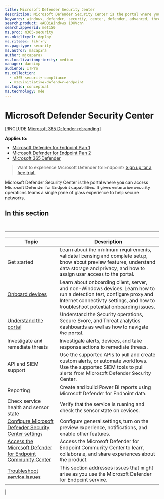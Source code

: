 ```yaml
---
title: Microsoft Defender Security Center
description: Microsoft Defender Security Center is the portal where you can access Microsoft Defender for Endpoint.
keywords: windows, defender, security, center, defender, advanced, threat, protection
search.product: eADQiWindows 10XVcnh
search.appverid: met150
ms.prod: m365-security
ms.mktglfcycl: deploy
ms.sitesec: library
ms.pagetype: security
ms.author: macapara
author: mjcaparas
ms.localizationpriority: medium
manager: dansimp
audience: ITPro
ms.collection: 
  - m365-security-compliance
  - m365initiative-defender-endpoint
ms.topic: conceptual
ms.technology: mde
---
```


# Microsoft Defender Security Center

[!INCLUDE [Microsoft 365 Defender rebranding](../../includes/microsoft-defender.md)]

**Applies to:**
- [Microsoft Defender for Endpoint Plan 1](https://go.microsoft.com/fwlink/p/?linkid=2154037)
- [Microsoft Defender for Endpoint Plan 2](https://go.microsoft.com/fwlink/p/?linkid=2154037)
- [Microsoft 365 Defender](https://go.microsoft.com/fwlink/?linkid=2118804)

> Want to experience Microsoft Defender for Endpoint? [Sign up for a free trial.](https://signup.microsoft.com/create-account/signup?products=7f379fee-c4f9-4278-b0a1-e4c8c2fcdf7e&ru=https://aka.ms/MDEp2OpenTrial?ocid=docs-wdatp-exposedapis-abovefoldlink)

Microsoft Defender Security Center is the portal where you can access Microsoft Defender for Endpoint capabilities. It gives enterprise security operations teams a single pane of glass experience to help secure networks.

## In this section

<br>

****

|Topic|Description|
|---|---|
|Get started|Learn about the minimum requirements, validate licensing and complete setup, know about preview features, understand data storage and privacy, and how to assign user access to the portal.|
|[Onboard devices](onboard-configure.md)|Learn about onboarding client, server, and non-Windows devices. Learn how to run a detection test, configure proxy and Internet connectivity settings, and how to troubleshoot potential onboarding issues.|
|[Understand the portal](use.md)|Understand the Security operations, Secure Score, and Threat analytics dashboards as well as how to navigate the portal.|
|Investigate and remediate threats|Investigate alerts, devices, and take response actions to remediate threats.|
|API and SIEM support|Use the supported APIs to pull and create custom alerts, or automate workflows. Use the supported SIEM tools to pull alerts from Microsoft Defender Security Center.|
|Reporting|Create and build Power BI reports using Microsoft Defender for Endpoint data.|
|Check service health and sensor state|Verify that the service is running and check the sensor state on devices.|
|[Configure Microsoft Defender Security Center settings](preferences-setup.md)|Configure general settings, turn on the preview experience, notifications, and enable other features.|
|[Access the Microsoft Defender for Endpoint Community Center](community.md)|Access the Microsoft Defender for Endpoint Community Center to learn, collaborate, and share experiences about the product.|
|[Troubleshoot service issues](troubleshoot-mdatp.md)|This section addresses issues that might arise as you use the Microsoft Defender for Endpoint service.|
|
